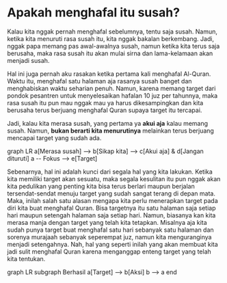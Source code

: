 # Apakah menghafal itu susah?

Kalau kita nggak pernah menghafal sebelumnya, tentu saja susah. Namun, ketika kita menuruti rasa susah itu, kita nggak bakalan berkembang. Jadi, nggak papa memang pas awal-awalnya susah, namun ketika kita terus saja berusaha, maka rasa susah itu akan mulai sirna dan lama-kelamaan akan menjadi susah.

Hal ini juga pernah aku rasakan ketika pertama kali menghafal Al-Quran. Waktu itu, menghafal satu halaman aja rasanya susah banget dan menghabiskan waktu seharian penuh. Namun, karena memang target dari pondok pesantren untuk menyelesaikan hafalan 10 juz per tahunnya, maka rasa susah itu pun mau nggak mau ya harus dikesampingkan dan kita berusaha terus berjuang menghafal Quran supaya target itu tercapai.

Jadi, kalau kita merasa susah, yang pertama ya **akui aja** kalau memang susah. Namun, **bukan berarti kita menurutinya** melainkan terus berjuang mencapai target yang sudah ada.

<div class="mermaid">
graph LR
 a[Merasa susah] --> b[Sikap kita] --> c[Akui aja] & d[Jangan dituruti]
 a -- Fokus --> e[Target]
</div>

Sebenarnya, hal ini adalah kunci dari segala hal yang kita lakukan. Ketika kita memiliki target akan sesuatu, maka segala kesulitan itu pun nggak akan kita pedulikan yang penting kita bisa terus berlari maupun berjalan tersendat-sendat menuju target yang sudah sangat terang di depan mata. Maka, inilah salah satu alasan mengapa kita perlu menerapkan target pada diri kita buat menghafal Quran. Bisa targetnya itu satu halaman saja setiap hari maupun setengah halaman saja setiap hari. Namun, biasanya kan kita merasa manja dengan target yang telah kita tetapkan. Misalnya aja kita sudah punya target buat menghafal satu hari sebanyak satu halaman dan sorenya murajaah sebanyak seperempat juz, namun kita menguranginya menjadi setengahnya. Nah, hal yang seperti inilah yang akan membuat kita jadi sulit menghafal Quran karena menganggap enteng target yang telah kita tentukan.

<div class="mermaid">
graph LR
	subgraph Berhasil
		a[Target] --> b[Aksi]
		b --> a
	end
</div>